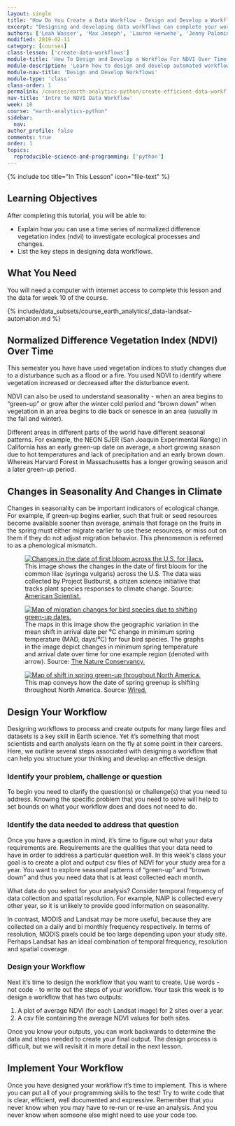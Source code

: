 ```yaml
---
layout: single
title: "How Do You Create a Data Workflow - Design and Develop a Workflow For NDVI Over Time"
excerpt: "Designing and developing data workflows can complete your work more efficiently by allowing you to repeat and automate data tasks. Learn how to design and develop efficient workflows to automate data analyses in Python."
authors: ['Leah Wasser', 'Max Joseph', 'Lauren Herwehe', 'Jenny Palomino', 'Joe McGlinchy']
modified: 2019-02-11
category: [courses]
class-lesson: ['create-data-workflows']
module-title: 'How To Design and Develop a Workflow For NDVI Over Time'
module-description: 'Learn how to design and develop automated workflows to calculate NDVI time series in Python.'
module-nav-title: 'Design and Develop Workflows'
module-type: 'class'
class-order: 1
permalink: /courses/earth-analytics-python/create-efficient-data-workflows/intro-to-ndvi-data-workflow/
nav-title: 'Intro to NDVI Data Workflow'
week: 10
course: "earth-analytics-python"
sidebar:
  nav:
author_profile: false
comments: true
order: 1
topics:
  reproducible-science-and-programming: ['python']
---
```

{% include toc title="In This Lesson" icon="file-text" %}

<div class='notice--success' markdown="1">

## <i class="fa fa-graduation-cap" aria-hidden="true"></i> Learning Objectives

After completing this tutorial, you will be able to:

* Explain how you can use a time series of normalized difference vegetation index (ndvi) to investigate ecological processes and changes.
* List the key steps in designing data workflows. 

## <i class="fa fa-check-square-o fa-2" aria-hidden="true"></i> What You Need

You will need a computer with internet access to complete this lesson and the data for week 10 of the course.

{% include/data_subsets/course_earth_analytics/_data-landsat-automation.md %}

</div>


## Normalized Difference Vegetation Index (NDVI) Over Time 

This semester you have have used vegetation indices to study changes due to a disturbance such as a flood or a fire. You used NDVI to identify where vegetation increased or decreased after the disturbance event. 

NDVI can also be used to understand seasonality - when an area begins to “green-up” or grow after the winter cold period and “brown down” when vegetation in an area begins to die back or senesce in an area (usually in the fall and winter). 

Different areas in different parts of the world have different seasonal patterns. For example, the NEON SJER (San Joaquin Experimental Range) in California has an early green-up date on average, a short growing season due to hot temperatures and lack of precipitation and an early brown down. Whereas Harvard Forest in Massachusetts has a longer growing season and a later green-up period.   

## Changes in Seasonality And Changes in Climate 

Changes in seasonality can be important indicators of ecological change. For example, if green-up begins earlier, such that fruit or seed resources become available sooner than average, animals that forage on the fruits in the spring must either migrate earlier to use these resources, or miss out on them if they do not adjust migration behavior. This phenomenon is referred to as a phenological mismatch.

<figure>
  <a href="{{ site.url }}/images/courses/earth-analytics/science/phenology/lilac-greenup-map-automation-landsat-ndvi.jpg">
    <img src="{{ site.url }}/images/courses/earth-analytics/science/phenology/lilac-greenup-map-automation-landsat-ndvi.jpg" alt="Changes in the date of first bloom across the U.S. for lilacs.">
  </a>
  <figcaption>This image shows the changes in the date of first bloom for the common lilac (syringa vulgaris) across the U.S. The data was collected by Project Budburst, a citizen science initiative that tracks plant species responses to climate change. Source: <a href="https://www.americanscientist.org/article/citizen-science-takes-root" target="_blank">American Scientist.</a>
  </figcaption>
</figure>

<figure>
  <a href="{{ site.url }}/images/courses/earth-analytics/science/phenology/bird-migration-map-automation-landsat-ndvi.jpg">
    <img src="{{ site.url }}/images/courses/earth-analytics/science/phenology/bird-migration-map-automation-landsat-ndvi.jpg" alt=" Map of migration changes for bird species due to shifting green-up dates.">
  </a>
  <figcaption>The maps in this image show the geographic variation in the mean shift in arrival date per ⁰C change in minimum spring temperature (MAD, days/⁰C) for four bird species. The graphs in the image depict changes in minimum spring temperature and arrival date over time for one example region (denoted with arrow). Source: <a href= "https://blog.nature.org/science/explainer/climate-change-already-changing-seasons-phenology-citizen-science/" target="_blank">The Nature Conservancy.</a>
  </figcaption>
</figure>

<figure>
  <a href="{{ site.url }}/images/courses/earth-analytics/science/phenology/north-america-greenup-map-automation-landsat-ndvi.jpg">
    <img src="{{ site.url }}/images/courses/earth-analytics/science/phenology/north-america-greenup-map-automation-landsat-ndvi.jpg" alt=" Map of shift in spring green-up throughout North America.">
  </a>
  <figcaption>This map conveys how the date of spring greenup is shifting throughout North America. Source: <a href= "https://www.wired.com/2007/11/greenup-of-the-planet-is-not-black-and-white-2/" target="_blank">Wired.</a>
  </figcaption>
</figure>

## Design Your Workflow

Designing workflows to process and create outputs for many large files and datasets is a key skill in Earth science. Yet it’s something that most scientists and earth analysts learn on the fly at some point in their careers. Here, we outline several steps associated with designing a workflow that can help you structure your thinking and develop an effective design. 

### Identify your problem, challenge or question

To begin you need to clarify the question(s) or challenge(s) that you need to address. Knowing the specific problem that you need to solve will help to set bounds on what your workflow does and does not need to do.

###  Identify the data needed to address that question

Once you have a question in mind, it’s time to figure out what your data requirements are. Requirements are the qualities that your data need to have in order to address a particular question well. In this week's class your goal is to create a plot and output csv files of NDVI for your study area for a year. You want to explore seasonal patterns of “green-up” and “brown down” and thus you need data that is at least collected each month. 

What data do you select for your analysis? Consider temporal frequency of data collection and spatial resolution. For example, NAIP is collected every other year, so it is unlikely to provide good information on seasonality. 

In contrast, MODIS and Landsat may be more useful, because they are collected on a daily and bi monthly frequency respectively. In terms of resolution, MODIS pixels could be too large depending upon your study site. Perhaps Landsat has an ideal combination of temporal frequency, resolution and spatial coverage.

### Design your Workflow

Next it’s time to design the workflow that you want to create. Use words - not code - to write out the steps of your workflow. Your task this week is to design a workflow that has two outputs:

1. A plot of average NDVI (for each Landsat image) for 2 sites over a year.
2. A csv file containing the average NDVI values for both sites. 

Once you know your outputs, you can work backwards to determine the data and steps needed to create your final output. The design process is difficult, but we will revisit it in more detail in the next lesson. 

## Implement Your Workflow

Once you have designed your workflow it’s time to implement. This is where you can put all of your programming skills to the test! Try to write code that is clear, efficient, well documented and expressive. Remember that you never know when you may have to re-run or re-use an analysis. And you never know when someone else might need to use your code too.

